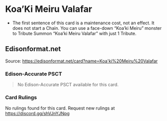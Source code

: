 # Koa’Ki Meiru Valafar

*   The first sentence of this card is a maintenance cost, not an effect. It does not start a Chain. You can use a face-down “Koa’ki Meiru” monster to Tribute Summon “Koa’ki Meiru Valafar” with just 1 Tribute.

## Edisonformat.net

Source: https://edisonformat.net/card?name=Koa'ki%20Meiru%20Valafar

### Edison-Accurate PSCT

> No Edison-Accurate PSCT available for this card.

### Card Rulings

No rulings found for this card. Request new rulings at https://discord.gg/shVJnYJNpg
            